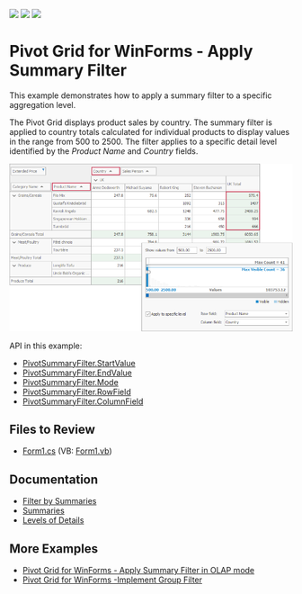 <!-- default badges list -->
![](https://img.shields.io/endpoint?url=https://codecentral.devexpress.com/api/v1/VersionRange/128581564/21.2.3%2B)
[![](https://img.shields.io/badge/Open_in_DevExpress_Support_Center-FF7200?style=flat-square&logo=DevExpress&logoColor=white)](https://supportcenter.devexpress.com/ticket/details/E4390)
[![](https://img.shields.io/badge/📖_How_to_use_DevExpress_Examples-e9f6fc?style=flat-square)](https://docs.devexpress.com/GeneralInformation/403183)
<!-- default badges end -->
<!-- default file list -->

# Pivot Grid for WinForms - Apply Summary Filter

This example demonstrates how to apply a summary filter to a specific aggregation level.

The Pivot Grid displays product sales by country. The summary filter is applied to country totals calculated for individual products to display values in the range from 500 to 2500. The filter applies to a specific detail level identified by the _Product Name_ and _Country_ fields.

![screenshot](./images/screenshot.png)

API in this example:

* [PivotSummaryFilter.StartValue](https://docs.devexpress.com/CoreLibraries/DevExpress.XtraPivotGrid.PivotSummaryFilter.StartValue)
* [PivotSummaryFilter.EndValue](https://docs.devexpress.com/CoreLibraries/DevExpress.XtraPivotGrid.PivotSummaryFilter.EndValue)
* [PivotSummaryFilter.Mode](https://docs.devexpress.com/CoreLibraries/DevExpress.XtraPivotGrid.PivotSummaryFilter.Mode)
* [PivotSummaryFilter.RowField](https://docs.devexpress.com/CoreLibraries/DevExpress.XtraPivotGrid.PivotSummaryFilter.RowField)
* [PivotSummaryFilter.ColumnField](https://docs.devexpress.com/CoreLibraries/DevExpress.XtraPivotGrid.PivotSummaryFilter.ColumnField)

## Files to Review

* [Form1.cs](./CS/XtraPivotGrid_ApplySummaryFilter/Form1.cs) (VB: [Form1.vb](./VB/XtraPivotGrid_ApplySummaryFilter/Form1.vb))

## Documentation

- [Filter by Summaries](https://docs.devexpress.com/WindowsForms/11545/controls-and-libraries/pivot-grid/data-shaping/filtering/filter-by-summaries)
- [Summaries](https://docs.devexpress.com/WindowsForms/9384)
- [Levels of Details](https://docs.devexpress.com/WindowsForms/1796/controls-and-libraries/pivot-grid/fundamentals/hierarchical-value-presentation#use-resulting-detail-levels)

## More Examples 

- [Pivot Grid for WinForms - Apply Summary Filter in OLAP mode](https://github.com/DevExpress-Examples/how-to-implement-sorting-by-summary-in-olap-mode-e3023)
- [Pivot Grid for WinForms -Implement Group Filter](https://github.com/DevExpress-Examples/how-to-implement-group-filter-for-a-pivotgridcontrol-e4581)
